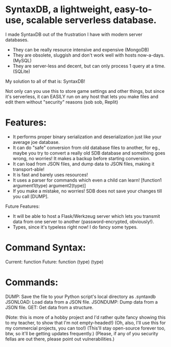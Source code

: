 # SyntaxDB, a lightweight, easy-to-use, scalable serverless database.

I made SyntaxDB out of the frustration I have with modern server databases.

- They can be really resource intensive and expensive (MongoDB)
- They are obsolete, sluggish and don't work well with hosts now-a-days. (MySQL)
- They are server-less and decent, but can only process 1 query at a time. (SQLite)

My solution to all of that is: SyntaxDB!

Not only can you use this to store game settings and other things, but since it's serverless, it can EASILY run on any host that lets you make files and edit them without "security" reasons (sob sob, Replit)

# Features:
- It performs proper binary serialization and deserialization just like your average joe database.
- It can do "safe" conversion from old database files to another, for eg., maybe you try to convert a really old SDB database and something goes wrong, no worries! It makes a backup before starting conversion.
- It can load from JSON files, and dump data to JSON files, making it transport-able!
- It is fast and barely uses resources!
- It uses a parser for commands which even a child can learn! [function1 argument1(type) argument2(type)]
- If you make a mistake, no worries! SDB does not save your changes till you call [DUMP].

Future Features:
- It will be able to host a Flask/Werkzeug server which lets you transmit data from one server to another (password-encrypted, obviously!).
- Types, since it's typeless right now! I do fancy some types.

# Command Syntax:
Current:
function <args>
Future:
function <arg>(type) <arg2>(type)

# Commands:
DUMP: Save the file to your Python script's local directory as <dbname>.syntaxdb
JSONLOAD: Load data from a JSON file.
JSONDUMP: Dump data from a JSON file.
GET: Get data from a structure.

(Note: this is more of a hobby project and I'd rather quite fancy showing this to my teacher, to show that I'm not empty-headed!)
(Oh, also, I'll use this for my commercial projects, you can too!)
(This'll stay open-source forever too, btw, so it'll be getting updates frequently.)
(Please, if any of you security fellas are out there, please point out vulnerabilities.)
